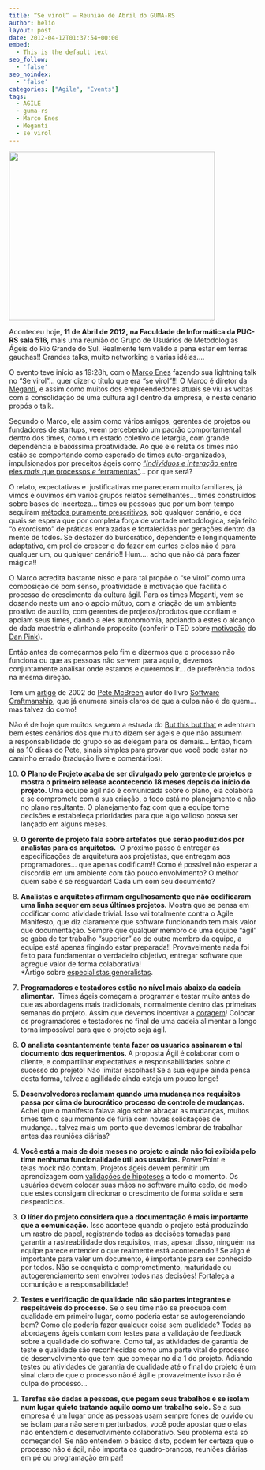 ```yaml
---
title: “Se virol” – Reunião de Abril do GUMA-RS
author: helio
layout: post
date: 2012-04-12T01:37:54+00:00
embed:
  - This is the default text
seo_follow:
  - 'false'
seo_noindex:
  - 'false'
categories: ["Agile", "Events"]
tags:
  - AGILE
  - guma-rs
  - Marco Enes
  - Meganti
  - se virol
---
```

[<img class="aligncenter size-full wp-image-508" src="/uploads/2012/04/gumaJuly.jpg" alt="" width="417" height="342" srcset="/uploads/2012/04/gumaJuly.jpg 417w, /uploads/2012/04/gumaJuly-300x246.jpg 300w" sizes="(max-width: 417px) 100vw, 417px" />][1]

Aconteceu hoje, **11 de Abril de 2012, **na Faculdade de Informática da PUC-RS sala 516**,** mais uma reunião do Grupo de Usuários de Metodologias Ágeis do Rio Grande do Sul. Realmente tem valido a pena estar em terras gauchas!! Grandes talks, muito networking e várias idéias&#8230;.

O evento teve início as 19:28h, com o [Marco Enes][2] fazendo sua lightning talk no &#8220;Se virol&#8221;&#8230; quer dizer o título que era &#8220;se virol&#8221;!!! O Marco é diretor da [Meganti][3], e assim como muitos dos empreendedores atuais se viu as voltas com a consolidação de uma cultura ágil dentro da empresa, e neste cenário propós o talk.

Segundo o Marco, ele assim como vários amigos, gerentes de projetos ou fundadores de startups, veem percebendo um padrão comportamental dentro dos times, como um estado coletivo de letargia, com grande dependência e baixíssima proatividade. Ao que ele relata os times não estão se comportando como esperado de times auto-organizados, impulsionados por preceitos ágeis como [&#8220;_Indivíduos e interação_ entre eles _mais_ que processos _e_ ferramentas&#8221;][4]&#8230; por que será?

O relato, expectativas e  justificativas me pareceram muito familiares, já vimos e ouvimos em vários grupos relatos semelhantes&#8230; times construidos sobre bases de incerteza&#8230; times ou pessoas que por um bom tempo seguiram [métodos puramente prescritivos][5], sob qualquer cenário, e dos quais se espera que por completa força de vontade metodologica, seja feito &#8220;o exorcismo&#8221; de práticas enraizadas e fortalecidas por gerações dentro da mente de todos. Se desfazer do burocrático, dependente e longinquamente adaptativo, em prol do crescer e do fazer em curtos ciclos não é para qualquer um, ou qualquer cenário!! Hum&#8230;. acho que não dá para fazer mágica!!

O Marco acredita bastante nisso e para tal propõe o &#8220;se virol&#8221; como uma composição de bom senso, proatividade e motivação que facilita o processo de crescimento da cultura ágil. Para os times Meganti, vem se dosando neste um ano o apoio mútuo, com a criação de um ambiente proativo de auxilio, com gerentes de projetos/produtos que confiam e apoiam seus times, dando a eles autonomomia, apoiando a estes o alcanço de dada maestria e alinhando proposito (conferir o TED sobre [motivação][6] do [Dan Pink][7]).

Então antes de começarmos pelo fim e dizermos que o processo não funciona ou que as pessoas não servem para aquilo, devemos conjuntamente analisar onde estamos e queremos ir&#8230; de preferência todos na mesma direção.

Tem um [artigo][8] de 2002 do [Pete McBreen][9] autor do livro [Software Craftmanship][10], que já enumera sinais claros de que a culpa não é de quem&#8230; mas talvez do como!

Não é de hoje que muitos seguem a estrada do [But this but that][11] e adentram bem estes cenários dos que muito dizem ser ágeis e que não assumem a responsabilidade do grupo só as delegam para os demais&#8230; Então, ficam ai as 10 dicas do Pete, sinais simples para provar que você pode estar no caminho errado (tradução livre e comentários):

<ol start="10">
  <li>
    <strong>O Plano de Projeto acaba de ser divulgado pelo gerente de projetos e mostra o primeiro release acontecendo 18 meses depois do início do projeto. </strong>Uma equipe ágil não é comunicada sobre o plano, ela colabora e se compromete com a sua criação, o foco está no planejamento e não no plano resultante. O planejamento faz com que a equipe tome decisões e estabeleça prioridades para que algo valioso possa ser lançado em alguns meses.
  </li>
</ol>

<ol start="9">
  <li>
    <strong>O gerente de projeto fala sobre artefatos que serão produzidos por analistas para os arquitetos.</strong>  O próximo passo é entregar as especificações de arquitetura aos projetistas, que entregam aos programadores&#8230; que apenas codificam!! Como é possível não esperar a discordia em um ambiente com tão pouco envolvimento? O melhor quem sabe é se resguardar! Cada um com seu documento?
  </li>
</ol>

<ol start="8">
  <li>
    <strong>Analistas e arquitetos afirmam orgulhosamente que não codificaram uma linha sequer em seus últimos projetos.</strong> Mostra que se pensa em codificar como atividade trivial. Isso vai totalmente contra o Agile Manifesto, que diz claramente que software funcionando tem mais valor que documentação. Sempre que qualquer membro de uma equipe &#8220;ágil&#8221; se gaba de ter trabalho &#8220;superior&#8221; ao de outro membro da equipe, a equipe está apenas fingindo estar preparada!! Provavelmente nada foi feito para fundamentar o verdadeiro objetivo, entregar software que agregue valor de forma colaborativa!<br /> *Artigo sobre <a title="Especialistas generalistas" href="http://blog.fragmental.com.br/2008/04/06/par-de-jarros/">especialistas generalistas</a>.
  </li>
</ol>

<ol start="7">
  <li>
    <strong>Programadores e testadores estão no nível mais abaixo da cadeia alimentar.</strong>  Times ágeis começam a programar e testar muito antes do que as abordagens mais tradicionais, normalmente dentro das primeiras semanas do projeto. Assim que devemos incentivar a <a title="Valores do XP - Coragem" href="http://improveit.com.br/xp/valores/coragem">coragem</a>! Colocar os programadores e testadores no final de uma cadeia alimentar a longo torna impossível para que o projeto seja ágil.
  </li>
</ol>

<ol start="6">
  <li>
    <strong>O analista cosntantemente tenta fazer os usuarios assinarem o tal documento dos requerimentos. </strong>A proposta Ágil é colaborar com o cliente, e compartilhar expectativas e responsabilidades sobre o sucesso do projeto! Não limitar escolhas! Se a sua equipe ainda pensa desta forma, talvez a agilidade ainda esteja um pouco longe!
  </li>
</ol>

<ol start="5">
  <li>
    <strong>Desenvolvedores reclamam quando uma mudança nos requisitos passa por cima do burocrático processo de controle de mudanças.</strong>  Achei que o manifesto falava algo sobre abraçar as mudanças, muitos times tem o seu momento de fúria com novas solicitações de mudança&#8230; talvez mais um ponto que devemos lembrar de trabalhar antes das reuniões diárias?
  </li>
</ol>

<ol start="4">
  <li>
    <strong>Você está a mais de dois meses no projeto e ainda não foi exibida pelo time nenhuma funcionalidade útil aos usuários.</strong> PowerPoint e telas mock não contam. Projetos ágeis devem permitir um aprendizagem com <a title="The lean startup" href="http://theleanstartup.com/">validações de hipoteses</a> a todo o momento. Os usuários devem colocar suas mãos no software muito cedo, de modo que estes consigam direcionar o crescimento de forma solida e sem desperdicios.
  </li>
</ol>

<ol start="3">
  <li>
    <strong>O líder do projeto considera que a documentação é mais importante que a comunicação.</strong> Isso acontece quando o projeto está produzindo um rastro de papel, registrando todas as decisões tomadas para garantir a rastreabilidade dos requisitos, mas, apesar disso, ninguém na equipe parece entender o que realmente está acontecendo!! Se algo é importante para valer um documento, é importante para ser conhecido por todos. Não se conquista o comprometimento, maturidade ou autogerenciamento sem envolver todos nas decisões! Fortaleça a comunição e a responsabilidade!
  </li>
</ol>

<ol start="2">
  <li>
    <strong>Testes e verificação de qualidade não são partes integrantes e respeitáveis do processo.</strong> Se o seu time não se preocupa com qualidade em primeiro lugar, como poderia estar se autogerenciando bem? Como ele poderia fazer qualquer coisa sem qualidade? Todas as abordagens ágeis contam com testes para a validação de feedback sobre a qualidade do software. Como tal, as atividades de garantia de teste e qualidade são reconhecidas como uma parte vital do processo de desenvolvimento que tem que começar no dia 1 do projeto. Adiando testes ou atividades de garantia de qualidade até o final do projeto é um sinal claro de que o processo não é ágil e provavelmente isso não é culpa do processo&#8230;
  </li>
</ol>

<ol start="1">
  <li>
    <strong>Tarefas são dadas a pessoas, que pegam seus trabalhos e se isolam num lugar quieto tratando aquilo como um trabalho solo.</strong> Se a sua empresa é um lugar onde as pessoas usam sempre fones de ouvido ou se isolam para não serem perturbados, você pode apostar que o elas não entendem o desenvolvimento colaborativo. Seu problema está só começando!  Se não entendem o básico disto, podem ter certeza que o processo não é ágil, não importa os quadro-brancos, reuniões diárias em pé ou programação em par!
  </li>
</ol>

&nbsp;

 [1]: /uploads/2012/04/gumaJuly.jpg
 [2]: http://twitter.com/marcoenes
 [3]: https://twitter.com/meganti_br "Meganti"
 [4]: http://manifestoagil.com.br/ "Manifesto ágil"
 [5]: http://pt.wikipedia.org/wiki/IBM_Rational_Unified_Process "RUP"
 [6]: http://www.ted.com/talks/dan_pink_on_motivation.html "Dan Pink on the surprising science of motivation"
 [7]: http://twitter.com/danielpink "Dan Pink"
 [8]: http://www.informit.com/articles/printerfriendly.aspx?p=25913 "Pretending to Be Agile"
 [9]: http://www.informit.com/authors/bio.asp?a=7b7d1926-0ded-4713-a53b-549af36312de
 [10]: http://www.informit.com/title/0201733862
 [11]: http://www.scrum.org/scrumbut "Scrumbut"